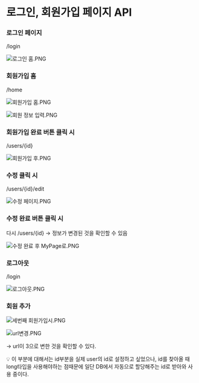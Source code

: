 # 로그인, 회원가입 페이지 API

### 로그인 페이지

/login

![로그인 홈.PNG](%E1%84%85%E1%85%A9%E1%84%80%E1%85%B3%E1%84%8B%E1%85%B5%E1%86%AB,%20%E1%84%92%E1%85%AC%E1%84%8B%E1%85%AF%E1%86%AB%E1%84%80%E1%85%A1%E1%84%8B%E1%85%B5%E1%86%B8%20%E1%84%91%E1%85%A6%E1%84%8B%E1%85%B5%E1%84%8C%E1%85%B5%20API%201f6211d19453442ca7073d8efabd2538/%EB%A1%9C%EA%B7%B8%EC%9D%B8_%ED%99%88.png)

### 회원가입 홈

/home

![회원가입 홈.PNG](%E1%84%85%E1%85%A9%E1%84%80%E1%85%B3%E1%84%8B%E1%85%B5%E1%86%AB,%20%E1%84%92%E1%85%AC%E1%84%8B%E1%85%AF%E1%86%AB%E1%84%80%E1%85%A1%E1%84%8B%E1%85%B5%E1%86%B8%20%E1%84%91%E1%85%A6%E1%84%8B%E1%85%B5%E1%84%8C%E1%85%B5%20API%201f6211d19453442ca7073d8efabd2538/%ED%9A%8C%EC%9B%90%EA%B0%80%EC%9E%85_%ED%99%88.png)

![회원 정보 입력.PNG](%E1%84%85%E1%85%A9%E1%84%80%E1%85%B3%E1%84%8B%E1%85%B5%E1%86%AB,%20%E1%84%92%E1%85%AC%E1%84%8B%E1%85%AF%E1%86%AB%E1%84%80%E1%85%A1%E1%84%8B%E1%85%B5%E1%86%B8%20%E1%84%91%E1%85%A6%E1%84%8B%E1%85%B5%E1%84%8C%E1%85%B5%20API%201f6211d19453442ca7073d8efabd2538/%ED%9A%8C%EC%9B%90_%EC%A0%95%EB%B3%B4_%EC%9E%85%EB%A0%A5.png)

### 회원가입 완료 버튼 클릭 시

/users/{id}

![회원가입 후.PNG](%E1%84%85%E1%85%A9%E1%84%80%E1%85%B3%E1%84%8B%E1%85%B5%E1%86%AB,%20%E1%84%92%E1%85%AC%E1%84%8B%E1%85%AF%E1%86%AB%E1%84%80%E1%85%A1%E1%84%8B%E1%85%B5%E1%86%B8%20%E1%84%91%E1%85%A6%E1%84%8B%E1%85%B5%E1%84%8C%E1%85%B5%20API%201f6211d19453442ca7073d8efabd2538/%ED%9A%8C%EC%9B%90%EA%B0%80%EC%9E%85_%ED%9B%84.png)

### 수정 클릭 시

/users/{id}/edit

![수정 페이지.PNG](%E1%84%85%E1%85%A9%E1%84%80%E1%85%B3%E1%84%8B%E1%85%B5%E1%86%AB,%20%E1%84%92%E1%85%AC%E1%84%8B%E1%85%AF%E1%86%AB%E1%84%80%E1%85%A1%E1%84%8B%E1%85%B5%E1%86%B8%20%E1%84%91%E1%85%A6%E1%84%8B%E1%85%B5%E1%84%8C%E1%85%B5%20API%201f6211d19453442ca7073d8efabd2538/%EC%88%98%EC%A0%95_%ED%8E%98%EC%9D%B4%EC%A7%80.png)

### 수정 완료 버튼 클릭 시

다시 /users/{id} → 정보가 변경된 것을 확인할 수 있음

![수정 완료 후 MyPage로.PNG](%E1%84%85%E1%85%A9%E1%84%80%E1%85%B3%E1%84%8B%E1%85%B5%E1%86%AB,%20%E1%84%92%E1%85%AC%E1%84%8B%E1%85%AF%E1%86%AB%E1%84%80%E1%85%A1%E1%84%8B%E1%85%B5%E1%86%B8%20%E1%84%91%E1%85%A6%E1%84%8B%E1%85%B5%E1%84%8C%E1%85%B5%20API%201f6211d19453442ca7073d8efabd2538/%EC%88%98%EC%A0%95_%EC%99%84%EB%A3%8C_%ED%9B%84_MyPage%EB%A1%9C.png)

### 로그아웃

/login

![로그아웃.PNG](%E1%84%85%E1%85%A9%E1%84%80%E1%85%B3%E1%84%8B%E1%85%B5%E1%86%AB,%20%E1%84%92%E1%85%AC%E1%84%8B%E1%85%AF%E1%86%AB%E1%84%80%E1%85%A1%E1%84%8B%E1%85%B5%E1%86%B8%20%E1%84%91%E1%85%A6%E1%84%8B%E1%85%B5%E1%84%8C%E1%85%B5%20API%201f6211d19453442ca7073d8efabd2538/%EB%A1%9C%EA%B7%B8%EC%95%84%EC%9B%83.png)

### 회원 추가

![세번째 회원가입시.PNG](%E1%84%85%E1%85%A9%E1%84%80%E1%85%B3%E1%84%8B%E1%85%B5%E1%86%AB,%20%E1%84%92%E1%85%AC%E1%84%8B%E1%85%AF%E1%86%AB%E1%84%80%E1%85%A1%E1%84%8B%E1%85%B5%E1%86%B8%20%E1%84%91%E1%85%A6%E1%84%8B%E1%85%B5%E1%84%8C%E1%85%B5%20API%201f6211d19453442ca7073d8efabd2538/%EC%84%B8%EB%B2%88%EC%A7%B8_%ED%9A%8C%EC%9B%90%EA%B0%80%EC%9E%85%EC%8B%9C.png)

![url변경.PNG](%E1%84%85%E1%85%A9%E1%84%80%E1%85%B3%E1%84%8B%E1%85%B5%E1%86%AB,%20%E1%84%92%E1%85%AC%E1%84%8B%E1%85%AF%E1%86%AB%E1%84%80%E1%85%A1%E1%84%8B%E1%85%B5%E1%86%B8%20%E1%84%91%E1%85%A6%E1%84%8B%E1%85%B5%E1%84%8C%E1%85%B5%20API%201f6211d19453442ca7073d8efabd2538/url%EB%B3%80%EA%B2%BD.png)

→ url이 3으로 변한 것을 확인할 수 있다.

<aside>
💡 이 부분에 대해서는 id부분을 실제 user의 id로 설정하고 싶었으나, id를 찾아올 때 long타입을 사용해야하는 점때문에 일단 DB에서 자동으로 할당해주는 id로 받아와 사용 중이다.

</aside>